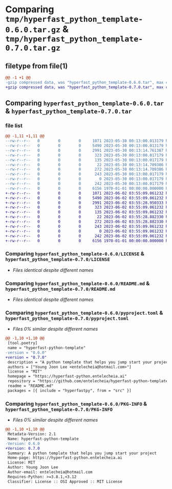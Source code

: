 # Comparing `tmp/hyperfast_python_template-0.6.0.tar.gz` & `tmp/hyperfast_python_template-0.7.0.tar.gz`

## filetype from file(1)

```diff
@@ -1 +1 @@
-gzip compressed data, was "hyperfast_python_template-0.6.0.tar", max compression
+gzip compressed data, was "hyperfast_python_template-0.7.0.tar", max compression
```

## Comparing `hyperfast_python_template-0.6.0.tar` & `hyperfast_python_template-0.7.0.tar`

### file list

```diff
@@ -1,11 +1,11 @@
--rw-r--r--   0        0        0     1071 2023-05-30 00:13:00.013179 hyperfast_python_template-0.6.0/LICENSE
--rw-r--r--   0        0        0     5490 2023-05-30 00:13:00.013179 hyperfast_python_template-0.6.0/README.md
--rw-r--r--   0        0        0     2991 2023-05-30 00:13:14.761387 hyperfast_python_template-0.6.0/pyproject.toml
--rw-r--r--   0        0        0      323 2023-05-30 00:13:00.017179 hyperfast_python_template-0.6.0/src/hyperfastpy/__cli__.py
--rw-r--r--   0        0        0      135 2023-05-30 00:13:00.017179 hyperfast_python_template-0.6.0/src/hyperfastpy/__init__.py
--rw-r--r--   0        0        0       22 2023-05-30 00:13:14.709386 hyperfast_python_template-0.6.0/src/hyperfastpy/_version.py
--rw-r--r--   0        0        0      272 2023-05-30 00:13:14.709386 hyperfast_python_template-0.6.0/src/hyperfastpy/conf/about/__init__.yaml
--rw-r--r--   0        0        0      243 2023-05-30 00:13:00.017179 hyperfast_python_template-0.6.0/src/hyperfastpy/project.toml
--rw-r--r--   0        0        0        0 2023-05-30 00:13:00.017179 hyperfast_python_template-0.6.0/src/hyperfastpy/py.typed
--rw-r--r--   0        0        0      242 2023-05-30 00:13:00.017179 hyperfast_python_template-0.6.0/src/hyperfastpy/pyproject.toml
--rw-r--r--   0        0        0     6156 1970-01-01 00:00:00.000000 hyperfast_python_template-0.6.0/PKG-INFO
+-rw-r--r--   0        0        0     1071 2023-06-02 03:55:09.061232 hyperfast_python_template-0.7.0/LICENSE
+-rw-r--r--   0        0        0     5490 2023-06-02 03:55:09.061232 hyperfast_python_template-0.7.0/README.md
+-rw-r--r--   0        0        0     2991 2023-06-02 03:55:28.950333 hyperfast_python_template-0.7.0/pyproject.toml
+-rw-r--r--   0        0        0      323 2023-06-02 03:55:09.061232 hyperfast_python_template-0.7.0/src/hyperfastpy/__cli__.py
+-rw-r--r--   0        0        0      135 2023-06-02 03:55:09.061232 hyperfast_python_template-0.7.0/src/hyperfastpy/__init__.py
+-rw-r--r--   0        0        0       22 2023-06-02 03:55:28.882330 hyperfast_python_template-0.7.0/src/hyperfastpy/_version.py
+-rw-r--r--   0        0        0      272 2023-06-02 03:55:28.882330 hyperfast_python_template-0.7.0/src/hyperfastpy/conf/about/__init__.yaml
+-rw-r--r--   0        0        0      243 2023-06-02 03:55:09.061232 hyperfast_python_template-0.7.0/src/hyperfastpy/project.toml
+-rw-r--r--   0        0        0        0 2023-06-02 03:55:09.061232 hyperfast_python_template-0.7.0/src/hyperfastpy/py.typed
+-rw-r--r--   0        0        0      242 2023-06-02 03:55:09.061232 hyperfast_python_template-0.7.0/src/hyperfastpy/pyproject.toml
+-rw-r--r--   0        0        0     6156 1970-01-01 00:00:00.000000 hyperfast_python_template-0.7.0/PKG-INFO
```

### Comparing `hyperfast_python_template-0.6.0/LICENSE` & `hyperfast_python_template-0.7.0/LICENSE`

 * *Files identical despite different names*

### Comparing `hyperfast_python_template-0.6.0/README.md` & `hyperfast_python_template-0.7.0/README.md`

 * *Files identical despite different names*

### Comparing `hyperfast_python_template-0.6.0/pyproject.toml` & `hyperfast_python_template-0.7.0/pyproject.toml`

 * *Files 0% similar despite different names*

```diff
@@ -1,10 +1,10 @@
 [tool.poetry]
 name = "hyperfast-python-template"
-version = "0.6.0"
+version = "0.7.0"
 description = "A python template that helps you jump start your project"
 authors = ["Young Joon Lee <entelecheia@hotmail.com>"]
 license = "MIT"
 homepage = "https://hyperfast-python.entelecheia.ai"
 repository = "https://github.com/entelecheia/hyperfast-python-template"
 readme = "README.md"
 packages = [{ include = "hyperfastpy", from = "src" }]
```

### Comparing `hyperfast_python_template-0.6.0/PKG-INFO` & `hyperfast_python_template-0.7.0/PKG-INFO`

 * *Files 0% similar despite different names*

```diff
@@ -1,10 +1,10 @@
 Metadata-Version: 2.1
 Name: hyperfast-python-template
-Version: 0.6.0
+Version: 0.7.0
 Summary: A python template that helps you jump start your project
 Home-page: https://hyperfast-python.entelecheia.ai
 License: MIT
 Author: Young Joon Lee
 Author-email: entelecheia@hotmail.com
 Requires-Python: >=3.8.1,<3.12
 Classifier: License :: OSI Approved :: MIT License
```

